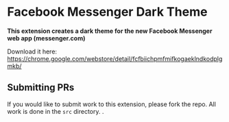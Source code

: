 # Facebook Messenger Dark Theme

**This extension creates a dark theme for the new Facebook Messenger web app (messenger.com)**

Download it here: https://chrome.google.com/webstore/detail/fcfbiichpmfmifkogaeklndkodplgmkb/

## Submitting PRs

If you would like to submit work to this extension, please fork the repo. All work is done in the `src` directory.
.
